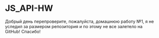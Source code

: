 # JS_API-HW

Добрый день перепроверите, пожалуйста, домашнюю работу №1, 
я не уследил за размером репозитория и по этому не все залетело на GitHub!
Спасибо!